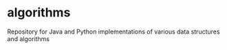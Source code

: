 # algorithms
Repository for Java and Python implementations of various data structures and algorithms
